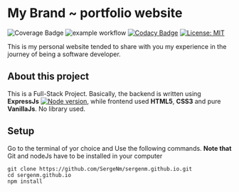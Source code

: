 # My Brand ~ portfolio website

![Coverage Badge](https://img.shields.io/endpoint?url=https://gist.githubusercontent.com/sergenm/779d683fbb1039a4cb92354366c96e64/raw/sergenm.github.io__heads_main.json)
![example workflow](https://github.com/SergeNm/sergenm.github.io/actions/workflows/node.js.yml/badge.svg)
[![Codacy Badge](https://api.codacy.com/project/badge/Grade/742cb7d36f064a149a972b2f757887a4)](https://app.codacy.com/gh/SergeNm/sergenm.github.io?utm_source=github.com&utm_medium=referral&utm_content=SergeNm/sergenm.github.io&utm_campaign=Badge_Grade_Settings)
[![License: MIT](https://img.shields.io/badge/License-MIT-yellow.svg)](https://opensource.org/licenses/MIT)

This is my personal website tended to share with you my experience in the journey of being a software developer.

## About this project

This is a Full-Stack Project. Basically, the backend is written using **ExpressJs** [![Node version](https://img.shields.io/node/v/express.svg?style=flat)](http://nodejs.org/download/), while frontend used **HTML5**, **CSS3** and pure **VanillaJs**. No library used.

## Setup

Go to the terminal of yor choice and Use the following commands. **Note that** Git and nodeJs have to be installed in your computer

```
git clone https://github.com/SergeNm/sergenm.github.io.git
cd sergenm.github.io
npm install
```
